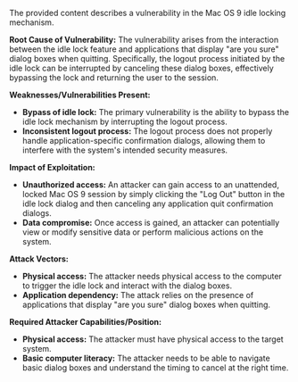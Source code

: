 The provided content describes a vulnerability in the Mac OS 9 idle locking mechanism.

**Root Cause of Vulnerability:**
The vulnerability arises from the interaction between the idle lock feature and applications that display "are you sure" dialog boxes when quitting. Specifically, the logout process initiated by the idle lock can be interrupted by canceling these dialog boxes, effectively bypassing the lock and returning the user to the session.

**Weaknesses/Vulnerabilities Present:**
- **Bypass of idle lock:** The primary vulnerability is the ability to bypass the idle lock mechanism by interrupting the logout process.
- **Inconsistent logout process:** The logout process does not properly handle application-specific confirmation dialogs, allowing them to interfere with the system's intended security measures.

**Impact of Exploitation:**
- **Unauthorized access:** An attacker can gain access to an unattended, locked Mac OS 9 session by simply clicking the "Log Out" button in the idle lock dialog and then canceling any application quit confirmation dialogs.
- **Data compromise:** Once access is gained, an attacker can potentially view or modify sensitive data or perform malicious actions on the system.

**Attack Vectors:**
- **Physical access:** The attacker needs physical access to the computer to trigger the idle lock and interact with the dialog boxes.
- **Application dependency:** The attack relies on the presence of applications that display "are you sure" dialog boxes when quitting.

**Required Attacker Capabilities/Position:**
- **Physical access:** The attacker must have physical access to the target system.
- **Basic computer literacy:** The attacker needs to be able to navigate basic dialog boxes and understand the timing to cancel at the right time.